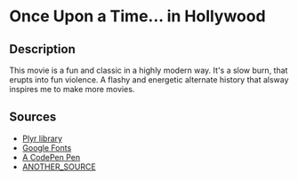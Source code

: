 # Once Upon a Time... in Hollywood

## Description

This movie is a fun and classic in a highly modern way. It's a slow burn, that erupts into fun violence. A flashy and energetic alternate history that alsway inspires me to make more movies. 

## Sources

* [Plyr library](plyr.io/)
* [Google Fonts](https://fonts.google.com/)
* [A CodePen Pen](URL_TO_PEN)
* [ANOTHER_SOURCE]()